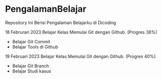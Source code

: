 # PengalamanBelajar
Repository Ini Berisi Pengalaman Belajarku di Dicoding

18 Februrari 2023
Belajar Kelas Memulai Git dengan Github. (Progres 38%)
   * Belajar Git Commit
   * Belajar Tools di Github

19 Februari 2023
Belajar Kelas Memulai Git dengan Github. (Progres 40%)
  * Belajar Git Branch
  * Belajar Studi kasus
